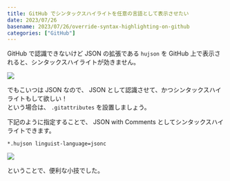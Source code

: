 ```yaml
---
title: GitHub でシンタックスハイライトを任意の言語として表示させたい
date: 2023/07/26
basename: 2023/07/26/override-syntax-highlighting-on-github
categories: ["GitHub"]
---
```


GitHub で認識できないけど JSON の拡張である `hujson` を GitHub 上で表示されると、シンタックスハイライトが効きません。

![](https://assets.natsuneko.blog/images/20230726/before.png)

でもこいつは JSON なので、 JSON として認識させて、かつシンタックスハイライトもして欲しい！  
という場合は、 `.gitattributes` を設置しましょう。

下記のように指定することで、 JSON with Comments としてシンタックスハイライトできます。

```gitattributes
*.hujson linguist-language=jsonc
```

![](https://assets.natsuneko.blog/images/20230726/after.png)

ということで、便利な小技でした。
